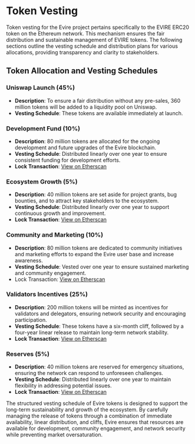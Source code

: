 # Token Vesting

Token vesting for the Evire project pertains specifically to the EVIRE ERC20 token on the Ethereum network. This mechanism ensures the fair distribution and sustainable management of EVIRE tokens. The following sections outline the vesting schedule and distribution plans for various allocations, providing transparency and clarity to stakeholders.

## Token Allocation and Vesting Schedules

### Uniswap Launch (45%)

* **Description**: To ensure a fair distribution without any pre-sales, 360 million tokens will be added to a liquidity pool on Uniswap.
* **Vesting Schedule**: These tokens are available immediately at launch.

### Development Fund (10%)

* **Description**: 80 million tokens are allocated for the ongoing development and future upgrades of the Evire blockchain.
* **Vesting Schedule**: Distributed linearly over one year to ensure consistent funding for development efforts.
* **Lock Transaction**: [View on Etherscan](https://etherscan.io/tx/0x12b84c42eb34f94cba41610630e56215e4281937a8c80117900340d4235e01a6)

### Ecosystem Growth (5%)

* **Description**: 40 million tokens are set aside for project grants, bug bounties, and to attract key stakeholders to the ecosystem.
* **Vesting Schedule**: Distributed linearly over one year to support continuous growth and improvement.
* **Lock Transaction**: [View on Etherscan](https://etherscan.io/tx/0x8a1df74530ee23ee83073f8c750d79304197b341e87767d1be4a5306342e373e)

### Community and Marketing (10%)

* **Description**: 80 million tokens are dedicated to community initiatives and marketing efforts to expand the Evire user base and increase awareness.
* **Vesting Schedule**: Vested over one year to ensure sustained marketing and community engagement.
* Lock Transaction: [View on Etherscan](https://etherscan.io/tx/0x0af17b163c02406ec933352301a4d59baf547b46e34beb29bec7e3463c102f34)

### Validators Incentives (25%)

* **Description**: 200 million tokens will be minted as incentives for validators and delegators, ensuring network security and encouraging participation.
* **Vesting Schedule**: These tokens have a six-month cliff, followed by a four-year linear release to maintain long-term network stability.
* **Lock Transaction**: [View on Etherscan](https://etherscan.io/tx/0xe0f4255af2a46ddb127c479c23ec0c77acfe04b42882f2c46bbfc18473408ca0)

### Reserves (5%)

* **Description**: 40 million tokens are reserved for emergency situations, ensuring the network can respond to unforeseen challenges.
* **Vesting Schedule**: Distributed linearly over one year to maintain flexibility in addressing potential issues.
* **Lock Transaction**: [View on Etherscan](https://etherscan.io/tx/0x6091ea2fb7d1e12f1843bfb178d36aeefda132119b036f86dbc5b720c034ce75)

The structured vesting schedule of Evire tokens is designed to support the long-term sustainability and growth of the ecosystem. By carefully managing the release of tokens through a combination of immediate availability, linear distribution, and cliffs, Evire ensures that resources are available for development, community engagement, and network security while preventing market oversaturation.
